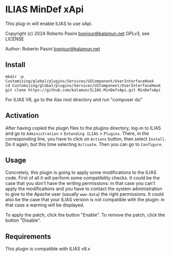 # ILIAS MinDef xApi
This plug-in will enable ILIAS to use xApi.

Copyright (c) 2024 Roberto Pasini <bonjour@kalamun.net>
GPLv3, see LICENSE

Author: Roberto Pasini <bonjour@kalamun.net>

## Install

```
mkdir -p Customizing/global/plugins/Services/UIComponent/UserInterfaceHook
cd Customizing/global/plugins/Services/UIComponent/UserInterfaceHook
git clone https://github.com/kalamun/ILIAS-MinDefxApi.git MinDefxApi
```
For ILIAS V8, go to the ilias root directory and run "composer du"
## Activation

After having copied the plugin files to the plugins directory, log-in to ILIAS and go to `Administration` > `Extending ILIAS` > `Plugins`.
There, in the corresponding line, you have to click on `Actions` button, then select `Install`.
Do it again, but this time selecting `Activate`.
Then you can go to `Configure`.

## Usage

Concretely, this plugin is going to apply some modifications to the ILIAS code.
First of all it will perform some compatibility checks.
It could be the case that you don't have the writing permissions: in that case you can't apply the modifications and you have to contact the system administration to give to the Apache user (usually `www-data`) the right permissions.
It could also be the case that your ILIAS version is not compatible with the plugin: in that case a warning will be displayed.

To apply the patch, click the button "Enable".
To remove the patch, click the button "Disable".


## Requirements
This plugin is compatible with ILIAS v8.x

